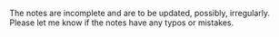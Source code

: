 The notes are incomplete and are to be updated, possibly, irregularly. Please let me know if the notes have any typos or mistakes.
